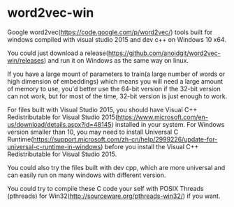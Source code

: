 # word2vec-win
Google word2vec(https://code.google.com/p/word2vec/) tools built for windows compiled with visual studio 2015 and dev c++ on Windows 10 x64.

You could just download a release(https://github.com/anoidgit/word2vec-win/releases) and run it on Windows as the same way on linux.

If you have a large mount of parameters to train(a large number of words or high dimension of embeddings) which means you will need a large amount of memory to use, you'd better use the 64-bit version if the 32-bit version can not work, but for most of the time, 32-bit version is just enough to work.

For files built with Visual Studio 2015, you should have Visual C++ Redistributable for Visual Studio 2015(https://www.microsoft.com/en-us/download/details.aspx?id=48145) installed in your system. For Windows version smaller than 10, you may need to install Universal C Runtime(https://support.microsoft.com/zh-cn/help/2999226/update-for-universal-c-runtime-in-windows) before you install the Visual C++ Redistributable for Visual Studio 2015.

You could also try the files built with dev cpp, which are more universal and can easily run on many windows with different version.

You could try to compile these C code your self with POSIX Threads (pthreads) for Win32(http://sourceware.org/pthreads-win32/) if you want.
